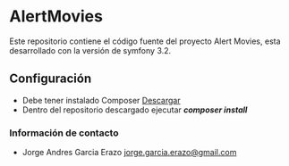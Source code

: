 AlertMovies
===========

Este repositorio contiene el código fuente del proyecto Alert Movies, esta desarrollado con la versión de symfony 3.2.
## Configuración ##
* Debe tener instalado Composer [Descargar](https://getcomposer.org/download/)
* Dentro del repositorio descargado ejecutar ***composer install***

### Información de contacto ###

* Jorge Andres Garcia Erazo <jorge.garcia.erazo@gmail.com>
